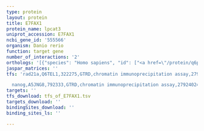 ```yaml
---
type: protein
layout: protein
title: E7FAX1
protein_name: lpcat3
uniprot_accession: E7FAX1
ncbi_gene_id: '555566'
organism: Danio rerio
function: target gene
number_of_interactions: '2'
orthologs: '[{"species": "Homo sapiens", "id": ["<a href=\"/protein/q6p1a2\">Q6P1A2</a>"]}, {"species": "Mus musculus", "id": ["<a href=\"/protein/q91v01\">Q91V01</a>"]}, {"species": "Rattus norvegicus", "id": ["<a href=\"/protein/q5fvn0\">Q5FVN0</a>"]}, {"species": "Drosophila melanogaster", "id": ["<a href=\"/protein/q9vvx5\">Q9VVX5</a>"]}, {"species": "Caenorhabditis elegans", "id": ["<a href=\"/protein/o01925\">O01925</a>"]}]'
jaspar_matrices: ''
tfs: 'rad21a,Q6TEL1,322275,GTRD,chromatin immunoprecipitation assay,27924024%5Buid%5D,No

  nanog,A5JNG8,792333,GTRD,chromatin immunoprecipitation assay,27924024%5Buid%5D,No'
targets: ''
tfs_download: tfs_of_E7FAX1.tsv
targets_download: ''
bindingSites_download: ''
binding_sites_ls: ''

---
```

